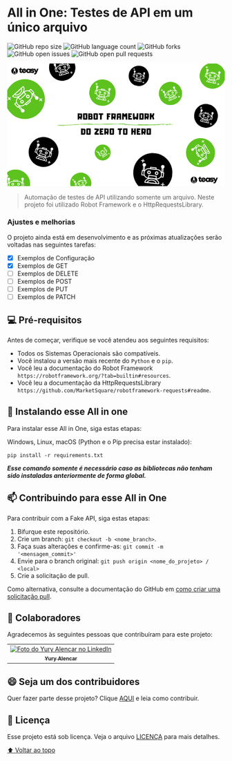 # All in One: Testes de API em um único arquivo

![GitHub repo size](https://img.shields.io/github/repo-size/yuryalencar/api-tests-one-file-sample?style=for-the-badge)
![GitHub language count](https://img.shields.io/github/languages/count/yuryalencar/api-tests-one-file-sample?style=for-the-badge)
![GitHub forks](https://img.shields.io/github/forks/yuryalencar/api-tests-one-file-sample?style=for-the-badge)
![GitHub open issues](https://img.shields.io/github/issues/yuryalencar/api-tests-one-file-sample?style=for-the-badge)
![GitHub open pull requests](https://img.shields.io/github/issues-pr/yuryalencar/api-tests-one-file-sample?style=for-the-badge)

<div align="center">
  <img src="https://github.com/yuryalencar/fake-api/blob/main/Robot%20framework.png" alt="Banner do Curso">
</div>
  
> Automação de testes de API utilizando somente um arquivo. Neste projeto foi utilizado Robot Framework e o HttpRequestsLibrary. 

### Ajustes e melhorias

O projeto ainda está em desenvolvimento e as próximas atualizações serão voltadas nas seguintes tarefas:

- [x] Exemplos de Configuração
- [x] Exemplos de GET
- [ ] Exemplos de DELETE
- [ ] Exemplos de POST
- [ ] Exemplos de PUT
- [ ] Exemplos de PATCH

## 💻 Pré-requisitos

Antes de começar, verifique se você atendeu aos seguintes requisitos:

* Todos os Sistemas Operacionais são compatíveis.
* Você instalou a versão mais recente do `Python` e o `pip`.
* Você leu a documentação do Robot Framework `https://robotframework.org/?tab=builtin#resources`.
* Você leu a documentação da HttpRequestsLibrary `https://github.com/MarketSquare/robotframework-requests#readme`.

## 🚀 Instalando esse All in one

Para instalar esse All in One, siga estas etapas:

Windows, Linux, macOS (Python e o Pip precisa estar instalado):
```
pip install -r requirements.txt
```

**_Esse comando somente é necessário caso as bibliotecas não tenham sido instaladas anteriormente de forma global._**

## 📫 Contribuindo para esse All in One
<!---Se o seu README for longo ou se você tiver algum processo ou etapas específicas que deseja que os contribuidores sigam, considere a criação de um arquivo CONTRIBUTING.md separado--->
Para contribuir com a Fake API, siga estas etapas:

1. Bifurque este repositório.
2. Crie um branch: `git checkout -b <nome_branch>`.
3. Faça suas alterações e confirme-as: `git commit -m '<mensagem_commit>'`
4. Envie para o branch original: `git push origin <nome_do_projeto> / <local>`
5. Crie a solicitação de pull.

Como alternativa, consulte a documentação do GitHub em [como criar uma solicitação pull](https://help.github.com/en/github/collaborating-with-issues-and-pull-requests/creating-a-pull-request).

## 🤝 Colaboradores

Agradecemos às seguintes pessoas que contribuíram para este projeto:

<table>
  <tr>
    <td align="center">
      <a href="#">
        <img src=https://media-exp1.licdn.com/dms/image/C4E03AQEX-TUugmJlAA/profile-displayphoto-shrink_400_400/0/1634681320995?e=1646265600&v=beta&t=5Z-OuH8411pjAtZUjdAVsnV2eWEnzu3tF7N42DMvknM width="100px;" alt="Foto do Yury Alencar no LinkedIn"/><br>
        <sub>
          <b>Yury Alencar</b>
        </sub>
      </a>
    </td>
  </tr>
</table>


## 😄 Seja um dos contribuidores<br>

Quer fazer parte desse projeto? Clique [AQUI](CONTRIBUTING.md) e leia como contribuir.

## 📝 Licença

Esse projeto está sob licença. Veja o arquivo [LICENÇA](LICENSE) para mais detalhes.

[⬆ Voltar ao topo](#fake-api)<br>
